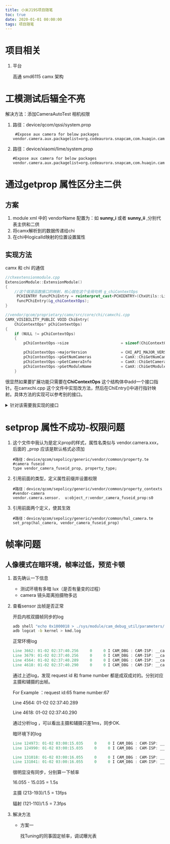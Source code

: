 ```yaml
---
title: 小米J19S项目随笔
toc: true
date: 2020-01-01 00:00:00
tags: 项目随笔
---
```


# 项目相关

1. 平台

   高通 smd6115  camx 架构

# 工模测试后辐全不亮

解决方法：添加CameraAutoTest 相机权限

1. 路径：device/qcom/qssi/system.prop

   ```properties
    #Expose aux camera for below packages
   vendor.camera.aux.packagelist=org.codeaurora.snapcam,com.huaqin.cameraautotest,com.huaqin.factory
   ```

2. 路径：device/xiaomi/lime/system.prop

   ```properties
   #Expose aux camera for below packages
   vendor.camera.aux.packagelist=org.codeaurora.snapcam,com.huaqin.cameraautotest,com.huaqin.factory
   ```

# 通过getprop 属性区分主二供

## 方案

1. module xml 中的 vendorName 配置为：如 **sunny_i** 或者 **sunny_ii** ,分别代表主供和二供
2. 将camx解析到的数据传递给chi
3. 在chi中logicalId映射的位置设置属性

## 实现方法

camx 和 chi 的通信

```c++
//chxextensionmodule.cpp
ExtensionModule::ExtensionModule()
{
    //这个就是函数接口的映射，核心就在这个全局句柄 g_chiContextOps
     PCHIENTRY funcPChiEntry = reinterpret_cast<PCHIENTRY>(ChxUtils::LibGetAddr(handle, "ChiEntry"));
     funcPChiEntry(&g_chiContextOps);
}
```

```c++
//vendor/qcom/proprietary/camx/src/core/chi/camxchi.cpp
CAMX_VISIBILITY_PUBLIC VOID ChiEntry(
    ChiContextOps* pChiContextOps)
{
    if (NULL != pChiContextOps)
    {
        pChiContextOps->size                       = sizeof(ChiContextOps);

        pChiContextOps->majorVersion               = CHI_API_MAJOR_VERSION;
        pChiContextOps->pGetNumCameras             = CamX::ChiGetNumCameras;
        pChiContextOps->pGetCameraInfo             = CamX::ChiGetCameraInfo;
        pChiContextOps->pGetModuleName             = CamX::ChiGetModuleName;
    }
```

很显然如果要扩展功能只需要在**ChiContextOps** 这个结构体中add一个接口指针。在camxchi.cpp 这个文件中实现改方法，然后在ChiEntry()中进行指针映射。具体方法的实现可以参考别的接口。

<details>
<summary>针对该需要我实现的接口</summary>

```c++
//chxextensionmodule.cpp
CDKResult ExtensionModule::EnumerateCameras()
{
     result &= g_chiContextOps.pGetModuleName(m_hCHIContext, i, pModuleName);
     SetPersistCameraModuleInfo(cameraInfo.sensorCaps.pSensorName, pModuleName);
}

//chxextensionmodule.cpp
CDKResult ExtensionModule::SetPersistCameraModuleInfo(CHAR* sensor_name, CHAR* module_name)
{
    char buf[50]={0};
    char name_buf[50]={0};
    char prop_buf[50]="persist.vendor.camera.";
    char *pstr,*pstr_save;

    if((!sensor_name) || (!module_name))
        return CDKResultEFailed;

    CHX_LOG_INFO("sensor_name %s  module_name %s",sensor_name,module_name);
    strcpy(buf, sensor_name);
    pstr = strchr(buf, '_');
    if(!pstr)
        return CDKResultEFailed;

    snprintf(name_buf, strlen(pstr), "%s", &pstr[1]);
    while(pstr) {
        pstr++;
        pstr_save = pstr;
        pstr = strchr(pstr,'_');
    }
    strcat(prop_buf, pstr_save);

    memset(buf,0,sizeof(buf));
    strcpy(buf, module_name);
    pstr = strchr(buf, '_');
    if(!pstr)
        return CDKResultEFailed;

    strcat(name_buf, pstr);
    if(property_set(prop_buf, name_buf) < 0) {
        CHX_LOG_ERROR("property_set is error");
        return CDKResultEFailed;
    }

    CHX_LOG_INFO("property_set is success");
    return CDKResultSuccess;
}

//vendor/qcom/proprietary/camx/src/core/chi/camxchi.cpp
static CDKResult ChiGetModuleName(
	CHIHANDLE	   hChiContext,
	UINT32		   cameraId,
	CHAR* 		   pModuleName)
{
	CDKResult	result		= CDKResultSuccess;
	ChiContext* pChiContext = GetChiContext(hChiContext);

	/// @todo (CAMX-2491) CDKResult to CamxResult
	result = pChiContext->GetModuleName(cameraId, pModuleName);

	return result;
}

//vendor/qcom/proprietary/camx/src/core/chi/camxchicontext.cpp
CamxResult ChiContext::GetModuleName(
	UINT32		   cameraId,
	CHAR*		   pModuleName)
{
	CamxResult result = CamxResultSuccess;

	if ((cameraId < GetNumCameras()))
	{
		ImageSensorModuleData*		 pImageSensorModuleData =
			// NOWHINE CP036a: Since the function is const, had to add the const_cast
			const_cast<ImageSensorModuleData*>(m_pHwEnvironment->GetImageSensorModuleData(cameraId));

		pImageSensorModuleData->GetModuleName(pModuleName);
	}
	else
	{
		CAMX_LOG_WARN(CamxLogGroupHAL,
					   "Invalid arguments cameraId = %d, m_numImageSensors = %d",
					   cameraId,
					   GetNumCameras());

		result = CamxResultEInvalidArg;
	}

	return result;
}

//vendor/qcom/proprietary/camx/src/core/camximagesensormoduledata.cpp
CamxResult ImageSensorModuleData::GetModuleName(
	CHAR* pModuleName
	) const
{
	CamxResult result = CamxResultSuccess;

	if (NULL != m_pCameraModuleData->moduleGroup.moduleConfiguration)
	{
		strcpy(pModuleName, m_pCameraModuleData->moduleGroup.moduleConfiguration[m_usedModuleId].moduleName);
	}
	else
	{
		CAMX_LOG_ERROR(CamxLogGroupSensor, "m_pCameraModuleData->moduleGroup.moduleConfiguration is NULL");
		result = CamxResultEInvalidPointer;
	}

	return result;
}
```

</details>

# setprop 属性不成功-权限问题

1. 这个文件中我认为是定义prop的样式，属性名类似与 vendor.camera.xxx， 后面的 _prop 应该是默认格式必须加

   ```properties
   #路径：device/qcom/sepolicy/generic/vendor/common/property.te
   #camera fuseid
   type vendor_camera_fuseid_prop, property_type;
   ```

2. 引用前面的类型，定义属性前缀并设置权限

   ```properties
   #路径：device/qcom/sepolicy/generic/vendor/common/property_contexts
   #vendor-camera
   vendor.camera.sensor.  u:object_r:vendor_camera_fuseid_prop:s0
   ```

3. 引用前面两个定义，使其生效

   ```properties
   #路径：device/qcom/sepolicy/generic/vendor/common/hal_camera.te
   set_prop(hal_camera, vendor_camera_fuseid_prop)
   ```


# 帧率问题

## 人像模式在暗环境，帧率过低，预览卡顿

1. 首先确认一下信息

   - 测试环境有多暗 lux（是否有量变的过程）
   - camera 镜头距离拍摄物多远

   

2. 查看sensor 出帧是否正常

   开启内核双摄帧同步的log

   ```bash
   adb shell "echo 0x1000018 > ./sys/module/cam_debug_util/parameters/debug_mdl"
   adb logcat -b kernel > kmd.log
   ```

   正常环境log

   ```verilog
   Line 3662: 01-02 02:37:40.256     0     0 I CAM_DBG : CAM-ISP: __cam_isp_ctx_send_sof_timestamp: 666: request id:64 frame number:66 SOF time stamp:0x4ceb8d14a14
   Line 3679: 01-02 02:37:40.256     0     0 I CAM_DBG : CAM-ISP: __cam_isp_ctx_send_sof_timestamp: 666: request id:64 frame number:66 SOF time stamp:0x4ceb8d5cc41
   Line 4564: 01-02 02:37:40.289     0     0 I CAM_DBG : CAM-ISP: __cam_isp_ctx_send_sof_timestamp: 666: request id:65 frame number:67 SOF time stamp:0x4cebacd4843
   Line 4618: 01-02 02:37:40.290     0     0 I CAM_DBG : CAM-ISP: __cam_isp_ctx_send_sof_timestamp: 666: request id:65 frame number:67 SOF time stamp:0x4cebad1caa4
   ```

   通过上述log，发现 request id 和  frame number 都是成双成对的。分别对应主摄和辅摄的出帧。

   For Example ：request id:65 frame number:67

   Line 4564: 01-02 02:37:40.289 

   Line 4618: 01-02 02:37:40.290 

   通过分析log ，可以看出主摄和辅摄只差1ms，同步OK.

   暗环境下的log

   ```verilog
   Line 124973: 01-02 03:00:15.035     0     0 I CAM_DBG : CAM-ISP: __cam_isp_ctx_send_sof_timestamp: 666: request id:0 frame number:193 SOF time stamp:0x60a27f1067b
   Line 124990: 01-02 03:00:15.035     0     0 I CAM_DBG : CAM-ISP: __cam_isp_ctx_send_sof_timestamp: 666: request id:0 frame number:110 SOF time stamp:0x60a27f5890f
   
   Line 131018: 01-02 03:00:16.055     0     0 I CAM_DBG : CAM-ISP: __cam_isp_ctx_send_sof_timestamp: 666: request id:0 frame number:213 SOF time stamp:0x60a64afe776
   Line 131041: 01-02 03:00:16.055     0     0 I CAM_DBG : CAM-ISP: __cam_isp_ctx_send_sof_timestamp: 666: request id:74 frame number:121 SOF time stamp:0x60a64b469d7
   ```

   很明显没有同步，分别算一下帧率

   16.055 - 15.035 = 1.5s

   主摄 (213-193)/1.5 = 13fps

   辐射 (121-110)/1.5 = 7.3fps

3. 解决方法

   - 方案一

     找Tuning的同事固定帧率，调试曝光表



